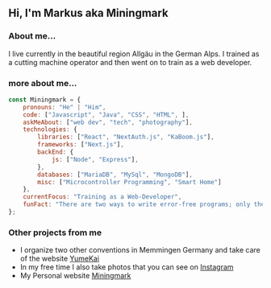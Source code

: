 ## Hi, I'm Markus aka Miningmark 

### About me...

I live currently in the beautiful region Allgäu in the German Alps. I trained as a cutting machine operator and then went on to train as a web developer.


### more about me...

```javascript
const Miningmark = {
    pronouns: "He" | "Him",
    code: ["Javascript", "Java", "CSS", "HTML", ],
    askMeAbout: ["web dev", "tech", "photography"],
    technologies: {
        libraries: ["React", "NextAuth.js", "KaBoom.js"],
        frameworks: ["Next.js"],
        backEnd: {
            js: ["Node", "Express"],
        },
        databases: ["MariaDB", "MySql", "MongoDB"],
        misc: ["Microcontroller Programming", "Smart Home"]
    },
    currentFocus: "Training as a Web-Developer",
    funFact: "There are two ways to write error-free programs; only the third one works"
};
```



### Other projects from me

- I organize two other conventions in Memmingen Germany and take care of the website [YumeKai](https://yumekai.de/)
- In my free time I also take photos that you can see on [Instagram](https://www.instagram.com/miningmark_photography/)
- My Personal website [Miningmark](https://miningmark.de/)
